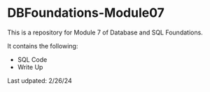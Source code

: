 # DBFoundations-Module07
This is a repository for Module 7 of Database and SQL Foundations. 

It contains the following:
- SQL Code
- Write Up

Last udpated: 2/26/24
